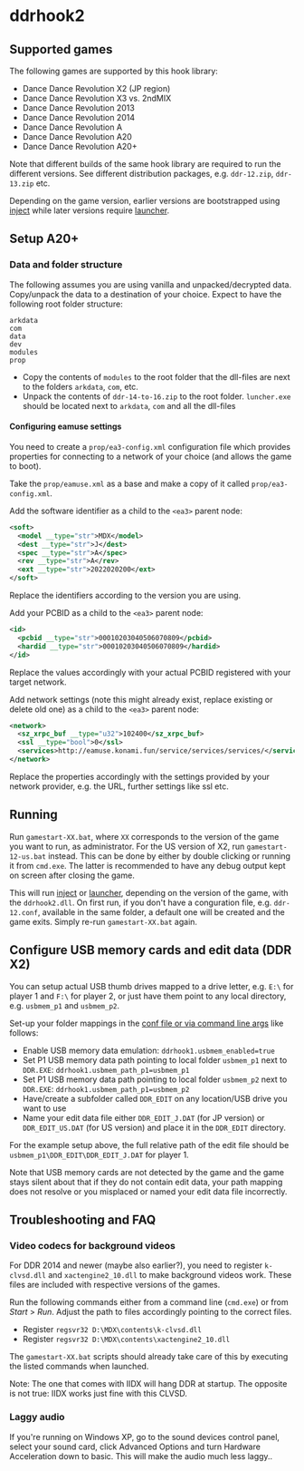 # ddrhook2

## Supported games

The following games are supported by this hook library:

* Dance Dance Revolution X2 (JP region)
* Dance Dance Revolution X3 vs. 2ndMIX
* Dance Dance Revolution 2013
* Dance Dance Revolution 2014
* Dance Dance Revolution A
* Dance Dance Revolution A20
* Dance Dance Revolution A20+

Note that different builds of the same hook library are required to run the
different versions. See different distribution packages, e.g. `ddr-12.zip`,
`ddr-13.zip` etc.

Depending on the game version, earlier versions are bootstrapped using
[inject](../inject.md) while later versions require [launcher](../launcher.md).

## Setup A20+

### Data and folder structure

The following assumes you are using vanilla and unpacked/decrypted data. Copy/unpack the data
to a destination of your choice. Expect to have the following root folder structure:

```
arkdata
com
data
dev
modules
prop
```

* Copy the contents of `modules` to the root folder that the dll-files are next to the folders
  `arkdata`, `com`, etc.
* Unpack the contents of `ddr-14-to-16.zip` to the root folder. `luncher.exe` should be located
  next to `arkdata`, `com` and all the dll-files

#### Configuring eamuse settings

You need to create a `prop/ea3-config.xml` configuration file which provides properties for
connecting to a network of your choice (and allows the game to boot).

Take the `prop/eamuse.xml` as a base and make a copy of it called `prop/ea3-config.xml`.

Add the software identifier as a child to the `<ea3>` parent node:

```xml
<soft>
  <model __type="str">MDX</model>
  <dest __type="str">J</dest>
  <spec __type="str">A</spec>
  <rev __type="str">A</rev>
  <ext __type="str">2022020200</ext>
</soft>
```

Replace the identifiers according to the version you are using.

Add your PCBID as a child to the `<ea3>` parent node:

```xml
<id>
  <pcbid __type="str">00010203040506070809</pcbid>
  <hardid __type="str">00010203040506070809</hardid>
</id>
```

Replace the values accordingly with your actual PCBID registered with your target network.

Add network settings (note this might already exist, replace existing or delete old one) as a child
to the `<ea3>` parent node:

```xml
<network>
  <sz_xrpc_buf __type="u32">102400</sz_xrpc_buf>
  <ssl __type="bool">0</ssl>
  <services>http://eamuse.konami.fun/service/services/services/</services>
</network>
```

Replace the properties accordingly with the settings provided by your network provider, e.g. the
URL, further settings like ssl etc.

## Running

Run `gamestart-XX.bat`, where `XX` corresponds to the version of the game you
want to run, as administrator. For the US version of X2, run
`gamestart-12-us.bat` instead. This can be done by either by double
clicking or running it from `cmd.exe`. The latter is recommended to have
any debug output kept on screen after closing the game.

This will run [inject](../inject.md) or [launcher](../launcher.md), depending
on the version of the game, with the `ddrhook2.dll`. On first run, if you don't
have a conguration file, e.g. `ddr-12.conf`, available in the same folder, a
default one will be created and the game exits. Simply re-run `gamestart-XX.bat`
again.

## Configure USB memory cards and edit data (DDR X2)

You can setup actual USB thumb drives mapped to a drive letter, e.g. `E:\` for
player 1 and `F:\` for player 2, or just have them point to any local directory,
e.g. `usbmem_p1` and `usbmem_p2`.

Set-up your folder mappings in the
[conf file or via command line args](#configuration-ddrhook) like follows:

* Enable USB memory data emulation: `ddrhook1.usbmem_enabled=true`
* Set P1 USB memory data path pointing to local folder `usbmem_p1` next to `DDR.EXE`:
  `ddrhook1.usbmem_path_p1=usbmem_p1`
* Set P1 USB memory data path pointing to local folder `usbmem_p2` next to `DDR.EXE`:
  `ddrhook1.usbmem_path_p1=usbmem_p2`
* Have/create a subfolder called `DDR_EDIT` on any location/USB drive you want to use
* Name your edit data file either `DDR_EDIT_J.DAT` (for JP version) or `DDR_EDIT_US.DAT`
  (for US version) and place it in the `DDR_EDIT` directory.

For the example setup above, the full relative path of the edit file should be
`usbmem_p1\DDR_EDIT\DDR_EDIT_J.DAT` for player 1.

Note that USB memory cards are not detected by the game and the game stays
silent about that if they do not contain edit data, your path mapping does not resolve
or you misplaced or named your edit data file incorrectly.

## Troubleshooting and FAQ

### Video codecs for background videos

For DDR 2014 and newer (maybe also earlier?), you need to register `k-clvsd.dll` and
`xactengine2_10.dll` to make background videos work. These files are included with
respective versions of the games.

Run the following commands either from a command line (`cmd.exe`) or from 
*Start* > *Run*. Adjust the path to files accordingly pointing to the correct files.

* Register `regsvr32 D:\MDX\contents\k-clvsd.dll`
* Register `regsvr32 D:\MDX\contents\xactengine2_10.dll`

The `gamestart-XX.bat` scripts should already take care of this by executing the listed commands
when launched.

Note: The one that comes with IIDX will hang DDR at startup. The opposite is not true:
IIDX works just fine with this CLVSD.

### Laggy audio

If you're running on Windows XP, go to the sound devices control panel, select your
sound card, click Advanced Options and turn Hardware Acceleration down to basic. This
will make the audio much less laggy..
